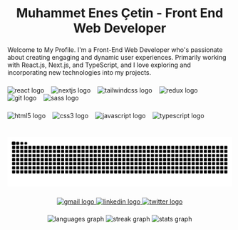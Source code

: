<h1 align="center">Muhammet Enes Çetin - Front End Web Developer</h1>

###

<p align="left">Welcome to My Profile. I'm a Front-End Web Developer who's passionate about creating engaging and dynamic user experiences. Primarily working with React.js, Next.js, and TypeScript, and I love exploring and incorporating new technologies into my projects.</p>

###

<div align="left">
  <img src="https://skillicons.dev/icons?i=react" height="40" alt="react logo"  />
  <img width="8" />
  <img src="https://skillicons.dev/icons?i=nextjs" height="40" alt="nextjs logo"  />
  <img width="8" />
  <img src="https://skillicons.dev/icons?i=tailwind" height="40" alt="tailwindcss logo"  />
  <img width="8" />
  <img src="https://cdn.simpleicons.org/redux/764ABC" height="40" alt="redux logo"  />
  <img width="8" />
  <img src="https://skillicons.dev/icons?i=git" height="40" alt="git logo"  />
  <img width="8" />
  <img src="https://skillicons.dev/icons?i=sass" height="40" alt="sass logo"  />
</div>

###

<div align="left">
  <img src="https://cdn.simpleicons.org/html5/E34F26" height="40" alt="html5 logo"  />
  <img width="8" />
  <img src="https://cdn.simpleicons.org/css3/1572B6" height="40" alt="css3 logo"  />
  <img width="8" />
  <img src="https://skillicons.dev/icons?i=js" height="40" alt="javascript logo"  />
  <img width="8" />
  <img src="https://skillicons.dev/icons?i=ts" height="40" alt="typescript logo"  />
</div>

###

<br clear="both">

<img src="https://raw.githubusercontent.com/enesctnn/enesctnn/output/snake.svg" alt="Snake animation" />

###

<div align="center">
  <a href="mailto:enespcetin@gmail.com" target="_blank">
    <img src="https://img.shields.io/static/v1?message=Gmail&logo=gmail&label=contact&color=e8432f&logoColor=white&labelColor=&style=for-the-badge" height="34" alt="gmail logo"  />
  </a>
  <a href="https://www.linkedin.com/in/muhammet-enes-%C3%A7etin-35112b279/" target="_blank">
    <img src="https://img.shields.io/static/v1?message=LinkedIn&logo=linkedin&label=&color=0c63ca&logoColor=white&labelColor=&style=for-the-badge" height="34" alt="linkedin logo"  />
  </a>
  <a href="https://twitter.com/enespcetin" target="_blank">
    <img src="https://img.shields.io/static/v1?message=Twitter&logo=twitter&label=&color=1DA1F2&logoColor=white&labelColor=&style=for-the-badge" height="34" alt="twitter logo"  />
  </a>
</div>

###

<div align="center">
  <img src="https://github-readme-stats.vercel.app/api/top-langs?username=enesctnn&locale=en&hide_title=false&layout=compact&card_width=320&langs_count=20&theme=react&hide_border=false&custom_title=Technologies" height="150" alt="languages graph"  />
  <img src="https://streak-stats.demolab.com?user=enesctnn&locale=en&mode=daily&theme=react&hide_border=false&border_radius=5" height="150" alt="streak graph"  />
  <img src="https://github-readme-stats.vercel.app/api?username=enesctnn&hide_title=false&hide_rank=false&show_icons=true&include_all_commits=true&count_private=false&disable_animations=false&theme=react&locale=en&hide_border=false&custom_title=Stats" height="150" alt="stats graph"  />
</div>

###
